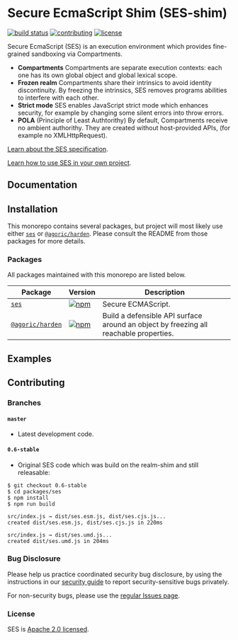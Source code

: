# Secure EcmaScript Shim (SES-shim)
[![build status][ci-svg]][ci-url]
[![contributing][contributing-svg]][contributing-url]
[![license][license-image]][license-url]

Secure EcmaScript (SES) is an execution environment which provides fine-grained sandboxing via Compartments.

* **Compartments** Compartments are separate execution contexts: each one has its own global object and global lexical scope.
* **Frozen realm** Compartments share their intrinsics to avoid identity discontinuity. By freezing the intrinsics, SES removes programs abilities to interfere with each other.
* **Strict mode** SES enables JavaScript strict mode which enhances security, for example by changing some silent errors into throw errors.
* **POLA** (Principle of Least Authtorithy) By default, Compartments receive no ambient authorithy. They are created without host-provided APIs, (for example no XMLHttpRequest).

[Learn about the SES specification](https://github.com/tc39/proposal-ses).

[Learn how to use SES in your own project](https://ses-secure-ecmascript.readthedocs.io/en/latest).

## Documentation

## Installation

This monorepo contains several packages, but project will most likely use either [`ses`][ses-repo] or [`@agoric/harden`][harden-repo]. Please consult the README from those packages for more details.

### Packages

All packages maintained with this monorepo are listed below.

| Package | Version |Description |
| - | - | - |
| [`ses`][ses-repo] | [![npm][ses-npm-svg]][ses-npm] | Secure ECMAScript. |
| [`@agoric/harden`][harden-repo] | [![npm][harden-npm-svg]][harden-npm] | Build a defensible API surface around an object by freezing all reachable properties. |

## Examples

## Contributing

### Branches

#### `master`

- Latest development code.

#### `0.6-stable`

- Original SES code which was build on the realm-shim and still releasable:

```
$ git checkout 0.6-stable
$ cd packages/ses
$ npm install
$ npm run build

src/index.js → dist/ses.esm.js, dist/ses.cjs.js...
created dist/ses.esm.js, dist/ses.cjs.js in 220ms

src/index.js → dist/ses.umd.js...
created dist/ses.umd.js in 204ms
```

### Bug Disclosure

Please help us practice coordinated security bug disclosure, by using the instructions in our [security guide](./SECURITY.md) to report security-sensitive bugs privately.

For non-security bugs, please use the [regular Issues
page](https://github.com/Agoric/SES-shim/issues).

### License

SES is [Apache 2.0 licensed][license-url].

[ci-svg]: https://github.com/Agoric/SES-shim/workflows/CI/badge.svg?branch=master
[ci-url]: https://github.com/Agoric/SES-shim/actions?query=workflow%3ACI
[contributing-svg]: https://img.shields.io/badge/PRs-welcome-brightgreen.svg
[contributing-url]: ./CONTRIBUTING.md
[license-image]: https://img.shields.io/badge/License-Apache%202.0-blue.svg
[license-url]: ./LICENSE

[harden-repo]: ./packages/harden
[ses-repo]: ./packages/ses

[harden-npm-svg]: https://img.shields.io/npm/v/@agoric/harden.svg
[ses-npm-svg]: https://img.shields.io/npm/v/ses.svg

[harden-npm]: https://www.npmjs.com/package/@agoric/harden
[ses-npm]: https://www.npmjs.com/package/ses
